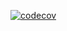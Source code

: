 [![codecov](https://codecov.io/gh/skorogod/otus-js-cost/graph/badge.svg?token=LG7M4FD2N0)](https://codecov.io/gh/skorogod/otus-js-cost)

